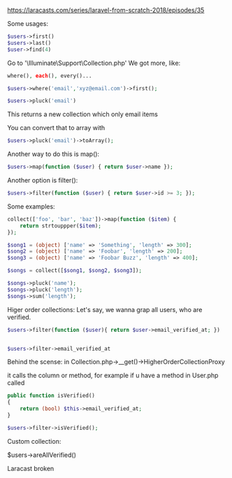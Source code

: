 https://laracasts.com/series/laravel-from-scratch-2018/episodes/35

Some usages:
```php
$users->first()
$users->last()
$user->find(4)
```
Go to '\Illuminate\Support\Collection.php' We got more, like:
```php
where(), each(), every()...

$users->where('email','xyz@email.com')->first();
```

```php
$users->pluck('email')
```
This returns a new collection which only email items

You can convert that to array with
```php
$users->pluck('email')->toArray();
```

Another way to do this is map():
```php
$users->map(function ($user) { return $user->name });
```

Another option is filter():
```php
$users->filter(function ($user) { return $user->id >= 3; });
```
Some examples:
```php
collect(['foo', 'bar', 'baz'])->map(function ($item) {
    return strtouppper($item);
});
```

```php
$song1 = (object) ['name' => 'Something', 'length' => 300];
$song2 = (object) ['name' => 'Foobar', 'length' => 200];
$song3 = (object) ['name' => 'Foobar Buzz', 'length' => 400];

$songs = collect([$song1, $song2, $song3]);

$songs->pluck('name');
$songs->pluck('length');
$songs->sum('length');
```

Higer order collections:
Let's say, we wanna grap all users, who are verified.

```php
$users->filter(function ($user){ return $user->email_verified_at; })


$users->filter->email_verified_at
```
Behind the scense: in Collection.php->__get()->HigherOrderCollectionProxy

it calls the column or method, for example if u have a method in User.php called
```php
public function isVerified()
{
    return (bool) $this->email_verified_at;
}

$users->filter->isVerified();
```

Custom collection:

$users->areAllVerified()

Laracast broken

